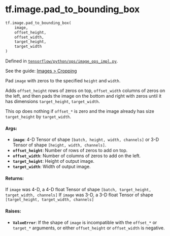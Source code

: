<div itemscope itemtype="http://developers.google.com/ReferenceObject">
<meta itemprop="name" content="tf.image.pad_to_bounding_box" />
<meta itemprop="path" content="Stable" />
</div>

# tf.image.pad_to_bounding_box

``` python
tf.image.pad_to_bounding_box(
    image,
    offset_height,
    offset_width,
    target_height,
    target_width
)
```



Defined in [`tensorflow/python/ops/image_ops_impl.py`](https://www.tensorflow.org/code/tensorflow/python/ops/image_ops_impl.py).

See the guide: [Images > Cropping](../../../../api_guides/python/image.md#Cropping)

Pad `image` with zeros to the specified `height` and `width`.

Adds `offset_height` rows of zeros on top, `offset_width` columns of
zeros on the left, and then pads the image on the bottom and right
with zeros until it has dimensions `target_height`, `target_width`.

This op does nothing if `offset_*` is zero and the image already has size
`target_height` by `target_width`.

#### Args:

* <b>`image`</b>: 4-D Tensor of shape `[batch, height, width, channels]` or
         3-D Tensor of shape `[height, width, channels]`.
* <b>`offset_height`</b>: Number of rows of zeros to add on top.
* <b>`offset_width`</b>: Number of columns of zeros to add on the left.
* <b>`target_height`</b>: Height of output image.
* <b>`target_width`</b>: Width of output image.


#### Returns:

If `image` was 4-D, a 4-D float Tensor of shape
`[batch, target_height, target_width, channels]`
If `image` was 3-D, a 3-D float Tensor of shape
`[target_height, target_width, channels]`


#### Raises:

* <b>`ValueError`</b>: If the shape of `image` is incompatible with the `offset_*` or
    `target_*` arguments, or either `offset_height` or `offset_width` is
    negative.